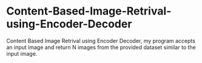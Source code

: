 # Content-Based-Image-Retrival-using-Encoder-Decoder
Content Based Image Retrival using Encoder Decoder, my program accepts an input image and return N images from the provided dataset similar to the input image.
